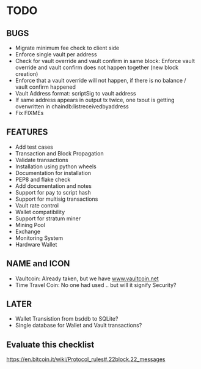 TODO
====

BUGS
----
* Migrate minimum fee check to client side
* Enforce single vault per address
* Check for vault override and vault confirm in same block:
  Enforce vault override and vault confirm does not happen together (new block creation)
* Enforce that a vault override will not happen, if there is no balance / vault
  confirm happened
* Vault Address format: scriptSig to vault address
* If same address appears in output tx twice, one txout is getting
  overwritten in chaindb:listreceivedbyaddress
* Fix FIXMEs

FEATURES
--------
* Add test cases
* Transaction and Block Propagation
* Validate transactions
* Installation using python wheels
* Documentation for installation
* PEP8 and flake check
* Add documentation and notes
* Support for pay to script hash
* Support for multisig transactions
* Vault rate control
* Wallet compatibility
* Support for stratum miner
* Mining Pool
* Exchange
* Monitoring System
* Hardware Wallet

NAME and ICON
-------------
* Vaultcoin: Already taken, but we have www.vaultcoin.net
* Time Travel Coin: No one had used .. but will it signify Security?

LATER
-----
* Wallet Transistion from bsddb to SQLite?
* Single database for Wallet and Vault transactions?

Evaluate this checklist
-----------------------
https://en.bitcoin.it/wiki/Protocol_rules#.22block.22_messages
